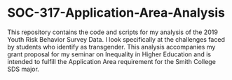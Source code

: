 # SOC-317-Application-Area-Analysis
This repository contains the code and scripts for my analysis of the 2019 Youth Risk Behavior Survey Data. I look specifically at the challenges faced by students who identify as transgender. This analysis accompanies my grant proposal for my seminar on Inequality in Higher Education and is intended to fulfill the Application Area requirement for the Smith College SDS major.
